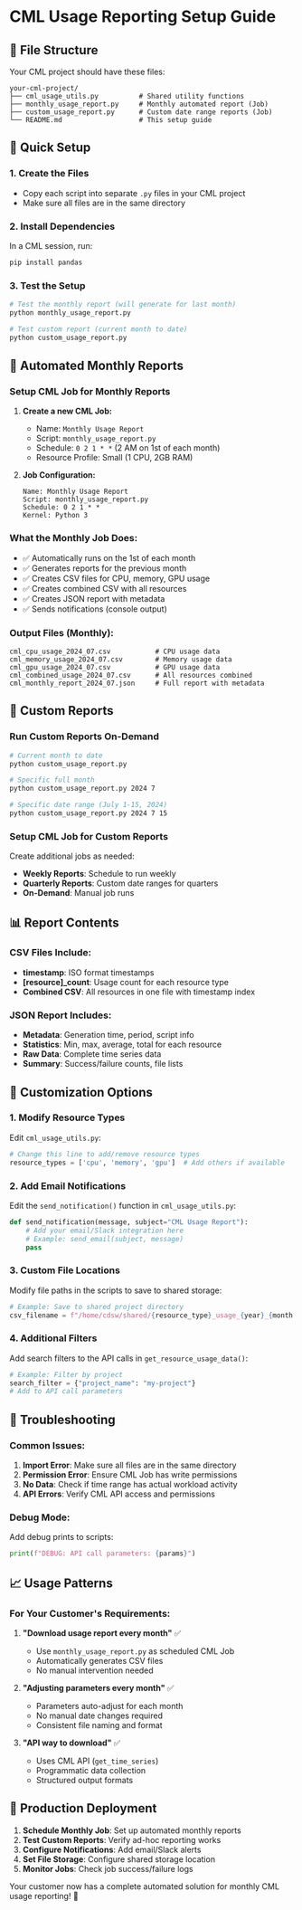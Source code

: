 # CML Usage Reporting Setup Guide

## 📁 File Structure

Your CML project should have these files:

```
your-cml-project/
├── cml_usage_utils.py          # Shared utility functions
├── monthly_usage_report.py     # Monthly automated report (Job)
├── custom_usage_report.py      # Custom date range reports (Job)
└── README.md                   # This setup guide
```

## 🚀 Quick Setup

### 1. Create the Files
- Copy each script into separate `.py` files in your CML project
- Make sure all files are in the same directory

### 2. Install Dependencies
In a CML session, run:
```bash
pip install pandas
```

### 3. Test the Setup
```bash
# Test the monthly report (will generate for last month)
python monthly_usage_report.py

# Test custom report (current month to date)
python custom_usage_report.py
```

## 📅 Automated Monthly Reports

### Setup CML Job for Monthly Reports

1. **Create a new CML Job:**
   - Name: `Monthly Usage Report`
   - Script: `monthly_usage_report.py`
   - Schedule: `0 2 1 * *` (2 AM on 1st of each month)
   - Resource Profile: Small (1 CPU, 2GB RAM)

2. **Job Configuration:**
   ```
   Name: Monthly Usage Report
   Script: monthly_usage_report.py
   Schedule: 0 2 1 * *
   Kernel: Python 3
   ```

### What the Monthly Job Does:
- ✅ Automatically runs on the 1st of each month
- ✅ Generates reports for the previous month
- ✅ Creates CSV files for CPU, memory, GPU usage
- ✅ Creates combined CSV with all resources
- ✅ Creates JSON report with metadata
- ✅ Sends notifications (console output)

### Output Files (Monthly):
```
cml_cpu_usage_2024_07.csv           # CPU usage data
cml_memory_usage_2024_07.csv        # Memory usage data  
cml_gpu_usage_2024_07.csv           # GPU usage data
cml_combined_usage_2024_07.csv      # All resources combined
cml_monthly_report_2024_07.json     # Full report with metadata
```

## 🎯 Custom Reports

### Run Custom Reports On-Demand

```bash
# Current month to date
python custom_usage_report.py

# Specific full month
python custom_usage_report.py 2024 7

# Specific date range (July 1-15, 2024)
python custom_usage_report.py 2024 7 15
```

### Setup CML Job for Custom Reports
Create additional jobs as needed:
- **Weekly Reports**: Schedule to run weekly
- **Quarterly Reports**: Custom date ranges for quarters
- **On-Demand**: Manual job runs

## 📊 Report Contents

### CSV Files Include:
- **timestamp**: ISO format timestamps
- **[resource]_count**: Usage count for each resource type
- **Combined CSV**: All resources in one file with timestamp index

### JSON Report Includes:
- **Metadata**: Generation time, period, script info
- **Statistics**: Min, max, average, total for each resource
- **Raw Data**: Complete time series data
- **Summary**: Success/failure counts, file lists

## 🔧 Customization Options

### 1. Modify Resource Types
Edit `cml_usage_utils.py`:
```python
# Change this line to add/remove resource types
resource_types = ['cpu', 'memory', 'gpu']  # Add others if available
```

### 2. Add Email Notifications
Edit the `send_notification()` function in `cml_usage_utils.py`:
```python
def send_notification(message, subject="CML Usage Report"):
    # Add your email/Slack integration here
    # Example: send_email(subject, message)
    pass
```

### 3. Custom File Locations
Modify file paths in the scripts to save to shared storage:
```python
# Example: Save to shared project directory
csv_filename = f"/home/cdsw/shared/{resource_type}_usage_{year}_{month:02d}.csv"
```

### 4. Additional Filters
Add search filters to the API calls in `get_resource_usage_data()`:
```python
# Example: Filter by project
search_filter = {"project_name": "my-project"}
# Add to API call parameters
```

## 🚨 Troubleshooting

### Common Issues:

1. **Import Error**: Make sure all files are in the same directory
2. **Permission Error**: Ensure CML Job has write permissions
3. **No Data**: Check if time range has actual workload activity
4. **API Errors**: Verify CML API access and permissions

### Debug Mode:
Add debug prints to scripts:
```python
print(f"DEBUG: API call parameters: {params}")
```

## 📈 Usage Patterns

### For Your Customer's Requirements:

1. **"Download usage report every month"** ✅
   - Use `monthly_usage_report.py` as scheduled CML Job
   - Automatically generates CSV files
   - No manual intervention needed

2. **"Adjusting parameters every month"** ✅
   - Parameters auto-adjust for each month
   - No manual date changes required
   - Consistent file naming and format

3. **"API way to download"** ✅
   - Uses CML API (`get_time_series`)
   - Programmatic data collection
   - Structured output formats

## 🎉 Production Deployment

1. **Schedule Monthly Job**: Set up automated monthly reports
2. **Test Custom Reports**: Verify ad-hoc reporting works
3. **Configure Notifications**: Add email/Slack alerts
4. **Set File Storage**: Configure shared storage location
5. **Monitor Jobs**: Check job success/failure logs

Your customer now has a complete automated solution for monthly CML usage reporting! 🚀

